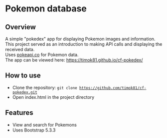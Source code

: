 # Pokemon database

## Overview

A simple "pokedex" app for displaying Pokemon images and information. This project served as an introduction to making API calls and displaying the received data.  
Uses [pokeapi.co](https://pokeapi.co/) for Pokemon data.  
The app can be viewed here: https://timok81.github.io/cf-pokedex/

## How to use

- Clone the repository: <code>git clone https://github.com/timok81/cf-pokedex.git</code>
- Open index.html in the project directory 

## Features

- View and search for Pokemons
- Uses Bootstrap 5.3.3